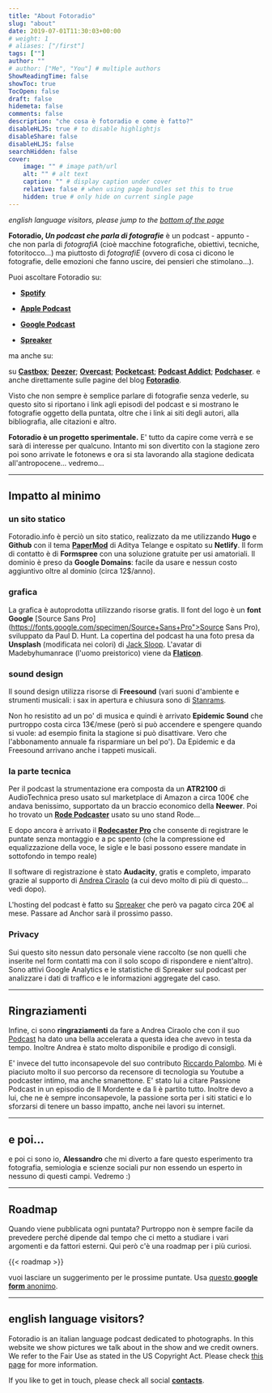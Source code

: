 ```yaml
---
title: "About Fotoradio"
slug: "about"
date: 2019-07-01T11:30:03+00:00
# weight: 1
# aliases: ["/first"]
tags: [""]
author: ""
# author: ["Me", "You"] # multiple authors
ShowReadingTime: false
showToc: true
TocOpen: false
draft: false
hidemeta: false
comments: false
description: "che cosa è fotoradio e come è fatto?"
disableHLJS: true # to disable highlightjs
disableShare: false
disableHLJS: false
searchHidden: false
cover:
    image: "" # image path/url
    alt: "" # alt text
    caption: "" # display caption under cover
    relative: false # when using page bundles set this to true
    hidden: true # only hide on current single page
---
```


_english language visitors, please jump to the [bottom of the page](#english-language-visitors)_

**Fotoradio, _Un podcast che parla di fotografie_** è un podcast - appunto - che non parla di _fotografiA_ (cioè macchine fotografiche, obiettivi, tecniche, fotoritocco...) ma piuttosto di _fotografiE_ (ovvero di cosa ci dicono le fotografie, delle emozioni che fanno uscire, dei pensieri che stimolano...).

Puoi ascoltare Fotoradio su:

- [**Spotify**](https://links.fotoradio.info/spotify)

- [**Apple Podcast**](https://links.fotoradio.info/apple)

- [**Google Podcast**](https://links.fotoradio.info/google)

- [**Spreaker**](https://links.fotoradio.info/spreaker)

ma anche su:

su [**Castbox**](https://castbox.fm/channel/Fotoradio-un-podcast-sulle-fotografie-id2203635?country=it); [**Deezer**](https://www.deezer.com/it/show/419562); [**Overcast**](https://overcast.fm/itunes1473090985); [**Pocketcast**](https://pca.st/itunes/1473090985); [**Podcast Addict**](https://podcastaddict.com/podcast/2413816); [**Podchaser**](https://www.podchaser.com/podcasts/fotoradio-un-podcast-sulle-fot-894285). e anche direttamente sulle pagine del blog [**Fotoradio**](https://fotoradio.info).

Visto che non sempre è semplice parlare di fotografie senza vederle, su questo sito si riportano i link agli episodi del podcast e si mostrano le fotografie oggetto della puntata, oltre che i link ai siti degli autori, alla bibliografia, alle citazioni e altro.

**Fotoradio è un progetto sperimentale.** E' tutto da capire come verrà e se sarà di interesse per qualcuno. Intanto mi son divertito con la stagione zero poi sono arrivate le fotonews e ora si sta lavorando alla stagione dedicata all'antropocene... vedremo...

- - -

## Impatto al minimo

### un sito statico
Fotoradio.info è perciò un sito statico, realizzato da me utilizzando **Hugo** e **Github** con il tema [**PaperMod**](https://github.com/adityatelange/hugo-PaperMod) di Aditya Telange e ospitato su **Netlify**.
Il form di contatto è di **Formspree** con una soluzione gratuite per usi amatoriali.
Il dominio è preso da **Google Domains**: facile da usare e nessun costo aggiuntivo oltre al dominio (circa 12$/anno).

### grafica
La grafica è autoprodotta utilizzando risorse gratis. Il font del logo è un **font Google** [Source Sans Pro](https://fonts.google.com/specimen/Source+Sans+Pro">Source Sans Pro), sviluppato da Paul D. Hunt. La copertina del podcast ha una foto presa da **Unsplash** (modificata nei colori) di [Jack Sloop](https://unsplash.com/@jacksloop).
L'avatar di Madebyhumanrace (l'uomo preistorico) viene da [**Flaticon**](https://www.flaticon.com).

### sound design
Il sound design utilizza risorse di **Freesound** (vari suoni d'ambiente e strumenti musicali: i sax in apertura e chiusura sono di [Stanrams](https://freesound.org/people/stanrams/).

Non ho resistito ad un po' di musica e quindi è arrivato **Epidemic Sound** che purtroppo costa circa 13€/mese (però si può accendere e spengere quando si vuole: ad esempio finita la stagione si può disattivare. Vero che l'abbonamento annuale fa risparmiare un bel po').
Da Epidemic e da Freesound arrivano anche i tappeti musicali.

### la parte tecnica
Per il podcast la strumentazione era composta da un **ATR2100** di AudioTechnica preso usato sul marketplace di Amazon a circa 100€ che andava benissimo, supportato da un braccio economico della **Neewer**. Poi ho trovato un [**Rode Podcaster**](https://it.rode.com/microphones/procaster) usato su uno stand Rode...

E dopo ancora è arrivato il [**Rodecaster Pro**](https://www.rode.com/rodecasterpro) che consente di registrare le puntate senza montaggio e a pc spento (che la compressione ed equalizzazione della voce, le sigle e le basi possono essere mandate in sottofondo in tempo reale)

Il software di registrazione è stato **Audacity**, gratis e completo, imparato grazie al supporto di [Andrea Ciraolo](https://www.officine.me/) (a cui devo molto di più di questo... vedi dopo).

L'hosting del podcast è fatto su [Spreaker](https://www.spreaker.com) che però va pagato circa 20€ al mese. Passare ad Anchor sarà il prossimo passo.

### Privacy

Sui questo sito nessun dato personale viene raccolto (se non quelli che inserite nel form contatti ma con il solo scopo di rispondere e nient'altro). Sono attivi Google Analytics e le statistiche di Spreaker sul podcast per analizzare i dati di traffico e le informazioni aggregate del caso.

- - -
## Ringraziamenti

Infine, ci sono **ringraziamenti** da fare a Andrea Ciraolo che con il suo [Podcast](https://www.spreaker.com/show/passione-podcast) ha dato una bella accelerata a questa idea che avevo in testa da tempo. Inoltre Andrea è stato molto disponibile e prodigo di consigli.

E' invece del tutto inconsapevole del suo contributo [Riccardo Palombo](https://www.spreaker.com/show/il-mordente). Mi è piaciuto molto il suo percorso da recensore di tecnologia su Youtube a podcaster intimo, ma anche smanettone. E' stato lui a citare Passione Podcast in un episodio de Il Mordente e da lì è partito tutto. Inoltre devo a lui, che ne è sempre inconsapevole, la passione sorta per i siti statici e lo sforzarsi di tenere un basso impatto, anche nei lavori su internet.

- - -
## e poi...
e poi ci sono io, **Alessandro** che mi diverto a fare questo esperimento tra fotografia, semiologia e scienze sociali pur non essendo un esperto in nessuno di questi campi. Vedremo :)


- - -
## Roadmap
Quando viene pubblicata ogni puntata?
Purtroppo non è sempre facile da prevedere perché dipende dal tempo che ci metto a studiare i vari argomenti e da fattori esterni.
Qui però c'è una roadmap per i più curiosi.

{{< roadmap >}}

vuoi lasciare un suggerimento per le prossime puntate. Usa [questo **google form** anonimo](https://forms.gle/1VdVNa45YEbxma2a8).

- - -
## english language visitors?

Fotoradio is an italian language podcast dedicated to photographs.
In this website we show pictures we talk about in the show and we credit owners. We refer to the Fair Use as stated in the US Copyright Act. Please check [this page](/static_page/fair_use/) for more information.

If you like to get in touch, please check all social [**contacts**](/contact/).

